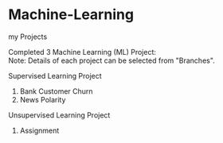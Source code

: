 # Machine-Learning
my Projects

Completed 3 Machine Learning (ML) Project: <br>
Note: Details of each project can be selected from "Branches".

Supervised Learning Project
1) Bank Customer Churn
2) News Polarity

Unsupervised Learning Project
1) Assignment
